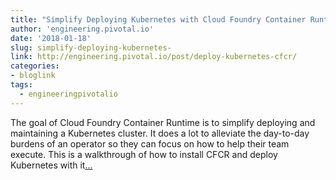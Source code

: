 ```yaml
---
title: "Simplify Deploying Kubernetes with Cloud Foundry Container Runtime"
author: 'engineering.pivotal.io'
date: '2018-01-18'
slug: simplify-deploying-kubernetes-
link: http://engineering.pivotal.io/post/deploy-kubernetes-cfcr/
categories:
- bloglink
tags:
  - engineeringpivotalio
---
```


The goal of Cloud Foundry Container Runtime is to simplify deploying and maintaining a Kubernetes cluster. It does a lot to alleviate the day-to-day burdens of an operator so they can focus on how to help their team execute. This is a walkthrough of how to install CFCR and deploy Kubernetes with it[... <i class="fas fa-external-link-alt"></i>](http://engineering.pivotal.io/post/deploy-kubernetes-cfcr/)

